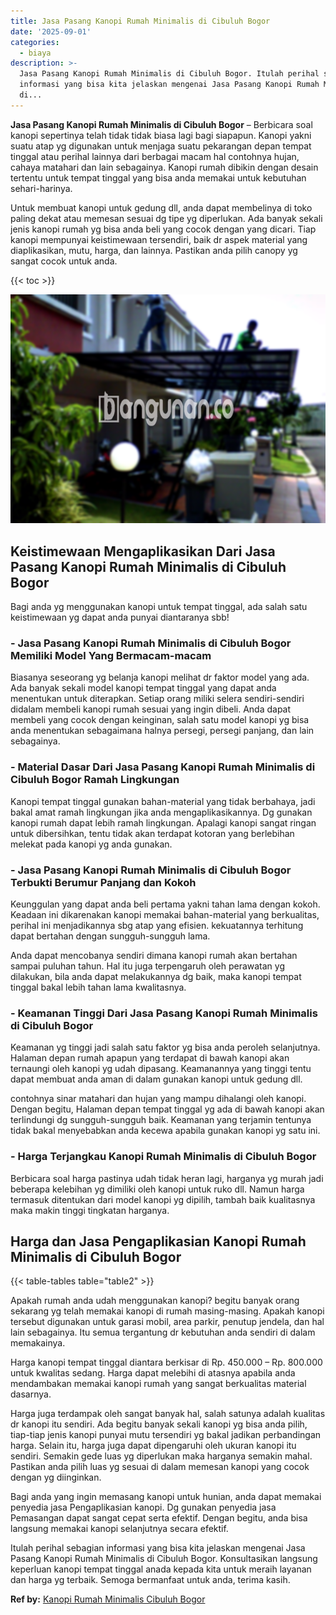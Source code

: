 ```yaml
---
title: Jasa Pasang Kanopi Rumah Minimalis di Cibuluh Bogor
date: '2025-09-01'
categories:
  - biaya
description: >-
  Jasa Pasang Kanopi Rumah Minimalis di Cibuluh Bogor. Itulah perihal sebagian
  informasi yang bisa kita jelaskan mengenai Jasa Pasang Kanopi Rumah Minimalis
  di...
---
```


**Jasa Pasang Kanopi Rumah Minimalis di Cibuluh Bogor** – Berbicara soal kanopi sepertinya telah tidak tidak biasa lagi bagi siapapun. Kanopi yakni suatu atap yg digunakan untuk menjaga suatu pekarangan depan tempat tinggal atau perihal lainnya dari berbagai macam hal contohnya hujan, cahaya matahari dan lain sebagainya. Kanopi rumah dibikin dengan desain tertentu untuk tempat tinggal yang bisa anda memakai untuk kebutuhan sehari-harinya.

Untuk membuat kanopi untuk gedung dll, anda dapat membelinya di toko paling dekat atau memesan sesuai dg tipe yg diperlukan. Ada banyak sekali jenis kanopi rumah yg bisa anda beli yang cocok dengan yang dicari. Tiap kanopi mempunyai keistimewaan tersendiri, baik dr aspek material yang diaplikasikan, mutu, harga, dan lainnya. Pastikan anda pilih canopy yg sangat cocok untuk anda.

{{< toc >}}

![Jasa Pasang Kanopi Rumah Minimalis di Cibuluh Bogor](/images/harga-kanopi-minimalis-47.png)

## Keistimewaan Mengaplikasikan Dari Jasa Pasang Kanopi Rumah Minimalis di Cibuluh Bogor

Bagi anda yg menggunakan kanopi untuk tempat tinggal, ada salah satu keistimewaan yg dapat anda punyai diantaranya sbb!

### \- Jasa Pasang Kanopi Rumah Minimalis di Cibuluh Bogor Memiliki Model Yang Bermacam-macam

Biasanya seseorang yg belanja kanopi melihat dr faktor model yang ada. Ada banyak sekali model kanopi tempat tinggal yang dapat anda menentukan untuk diterapkan. Setiap orang miliki selera sendiri-sendiri didalam membeli kanopi rumah sesuai yang ingin dibeli. Anda dapat membeli yang cocok dengan keinginan, salah satu model kanopi yg bisa anda menentukan sebagaimana halnya persegi, persegi panjang, dan lain sebagainya.

### \- Material Dasar Dari Jasa Pasang Kanopi Rumah Minimalis di Cibuluh Bogor Ramah Lingkungan

Kanopi tempat tinggal gunakan bahan-material yang tidak berbahaya, jadi bakal amat ramah lingkungan jika anda mengaplikasikannya. Dg gunakan kanopi rumah dapat lebih ramah lingkungan. Apalagi kanopi sangat ringan untuk dibersihkan, tentu tidak akan terdapat kotoran yang berlebihan melekat pada kanopi yg anda gunakan.

### \- Jasa Pasang Kanopi Rumah Minimalis di Cibuluh Bogor Terbukti Berumur Panjang dan Kokoh

Keunggulan yang dapat anda beli pertama yakni tahan lama dengan kokoh. Keadaan ini dikarenakan kanopi memakai bahan-material yang berkualitas, perihal ini menjadikannya sbg atap yang efisien. kekuatannya terhitung dapat bertahan dengan sungguh-sungguh lama.

Anda dapat mencobanya sendiri dimana kanopi rumah akan bertahan sampai puluhan tahun. Hal itu juga terpengaruh oleh perawatan yg dilakukan, bila anda dapat melakukannya dg baik, maka kanopi tempat tinggal bakal lebih tahan lama kwalitasnya.

### \- Keamanan Tinggi Dari Jasa Pasang Kanopi Rumah Minimalis di Cibuluh Bogor

Keamanan yg tinggi jadi salah satu faktor yg bisa anda peroleh selanjutnya. Halaman depan rumah apapun yang terdapat di bawah kanopi akan ternaungi oleh kanopi yg udah dipasang. Keamanannya yang tinggi tentu dapat membuat anda aman di dalam gunakan kanopi untuk gedung dll.

contohnya sinar matahari dan hujan yang mampu dihalangi oleh kanopi. Dengan begitu, Halaman depan tempat tinggal yg ada di bawah kanopi akan terlindungi dg sungguh-sungguh baik. Keamanan yang terjamin tentunya tidak bakal menyebabkan anda kecewa apabila gunakan kanopi yg satu ini.

### \- Harga Terjangkau Kanopi Rumah Minimalis di Cibuluh Bogor

Berbicara soal harga pastinya udah tidak heran lagi, harganya yg murah jadi beberapa kelebihan yg dimiliki oleh kanopi untuk ruko dll. Namun harga termasuk ditentukan dari model kanopi yg dipilih, tambah baik kualitasnya maka makin tinggi tingkatan harganya.

## Harga dan Jasa Pengaplikasian Kanopi Rumah Minimalis di Cibuluh Bogor

{{< table-tables table="table2" >}}

Apakah rumah anda udah menggunakan kanopi? begitu banyak orang sekarang yg telah memakai kanopi di rumah masing-masing. Apakah kanopi tersebut digunakan untuk garasi mobil, area parkir, penutup jendela, dan hal lain sebagainya. Itu semua tergantung dr kebutuhan anda sendiri di dalam memakainya.

Harga kanopi tempat tinggal diantara berkisar di Rp. 450.000 – Rp. 800.000 untuk kwalitas sedang. Harga dapat melebihi di atasnya apabila anda mendambakan memakai kanopi rumah yang sangat berkualitas material dasarnya.

Harga juga terdampak oleh sangat banyak hal, salah satunya adalah kualitas dr kanopi itu sendiri. Ada begitu banyak sekali kanopi yg bisa anda pilih, tiap-tiap jenis kanopi punyai mutu tersendiri yg bakal jadikan perbandingan harga. Selain itu, harga juga dapat dipengaruhi oleh ukuran kanopi itu sendiri. Semakin gede luas yg diperlukan maka harganya semakin mahal. Pastikan anda pilih luas yg sesuai di dalam memesan kanopi yang cocok dengan yg diinginkan.

Bagi anda yang ingin memasang kanopi untuk hunian, anda dapat memakai penyedia jasa Pengaplikasian kanopi. Dg gunakan penyedia jasa Pemasangan dapat sangat cepat serta efektif. Dengan begitu, anda bisa langsung memakai kanopi selanjutnya secara efektif.

Itulah perihal sebagian informasi yang bisa kita jelaskan mengenai Jasa Pasang Kanopi Rumah Minimalis di Cibuluh Bogor. Konsultasikan langsung keperluan kanopi tempat tinggal anada kepada kita untuk meraih layanan dan harga yg terbaik. Semoga bermanfaat untuk anda, terima kasih.

**Ref by:**  [Kanopi Rumah Minimalis Cibuluh Bogor](https://id.wikipedia.org/wiki/Kanopi)
